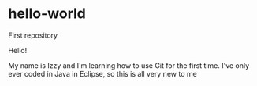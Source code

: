 # hello-world
First repository

Hello!

My name is Izzy and I'm learning how to use Git for the first time.
I've only ever coded in Java in Eclipse, so this is all very new to me
